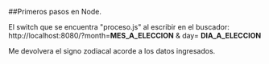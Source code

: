 ##Primeros pasos en Node.

El switch que se encuentra "proceso.js" al escribir en el buscador: 
http://localhost:8080/?month=**MES_A_ELECCION** & day= **DIA_A_ELECCION**

Me devolvera el signo zodiacal acorde a los datos ingresados.
